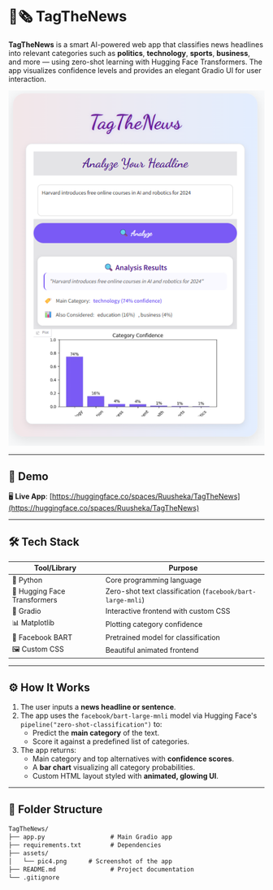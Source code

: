 # 🧠🗞️ TagTheNews

**TagTheNews** is a smart AI-powered web app that classifies news headlines into relevant categories such as **politics**, **technology**, **sports**, **business**, and more — using zero-shot learning with Hugging Face Transformers. The app visualizes confidence levels and provides an elegant Gradio UI for user interaction.

![TagTheNews Screenshot](assets/pic2.png)

---

## 🚀 Demo

🖥️ **Live App**: [https://huggingface.co/spaces/Ruusheka/TagTheNews](https://huggingface.co/spaces/Ruusheka/TagTheNews)

---

## 🛠️ Tech Stack

| Tool/Library         | Purpose                                    |
|----------------------|--------------------------------------------|
| 🐍 Python            | Core programming language                  |
| 🤗 Hugging Face Transformers | Zero-shot text classification (`facebook/bart-large-mnli`) |
| 🎨 Gradio            | Interactive frontend with custom CSS       |
| 📊 Matplotlib        | Plotting category confidence               |
| 🧠 Facebook BART     | Pretrained model for classification        |
| 🖼️ Custom CSS        | Beautiful animated frontend                |

---

## ⚙️ How It Works

1. The user inputs a **news headline or sentence**.
2. The app uses the `facebook/bart-large-mnli` model via Hugging Face's `pipeline("zero-shot-classification")` to:
   - Predict the **main category** of the text.
   - Score it against a predefined list of categories.
3. The app returns:
   - Main category and top alternatives with **confidence scores**.
   - A **bar chart** visualizing all category probabilities.
   - Custom HTML layout styled with **animated, glowing UI**.

---

## 📂 Folder Structure

```plaintext
TagTheNews/
├── app.py                  # Main Gradio app
├── requirements.txt        # Dependencies
├── assets/
│   └── pic4.png      # Screenshot of the app
├── README.md               # Project documentation
└── .gitignore
